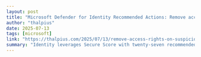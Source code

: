 ```yaml
---
layout: post
title: "Microsoft Defender for Identity Recommended Actions: Remove access rights on suspicious accounts with the Admin SDHolder permission"
author: "thalpius"
date: 2025-07-13
tags: [microsoft]
link: "https://thalpius.com/2025/07/13/remove-access-rights-on-suspicious-accounts-with-the-admin-sdholder-permission/"
summary: "Identity leverages Secure Score with twenty-seven recommended actions. In a series of blog posts, I will go through all twenty-seven recommended actions and what they mean, a plan of approach, thei..."
---
```

